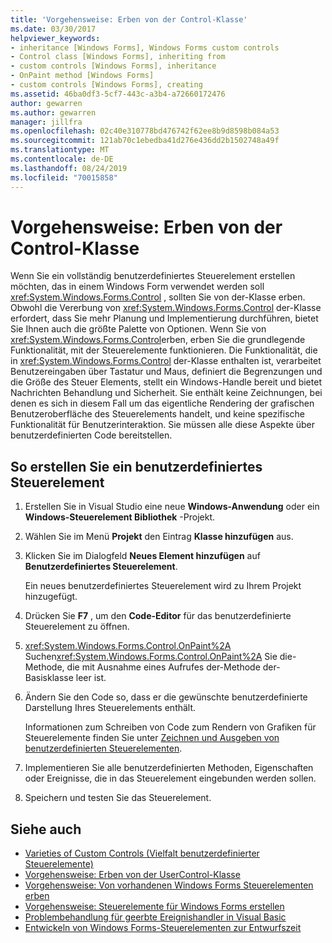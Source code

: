 ```yaml
---
title: 'Vorgehensweise: Erben von der Control-Klasse'
ms.date: 03/30/2017
helpviewer_keywords:
- inheritance [Windows Forms], Windows Forms custom controls
- Control class [Windows Forms], inheriting from
- custom controls [Windows Forms], inheritance
- OnPaint method [Windows Forms]
- custom controls [Windows Forms], creating
ms.assetid: 46ba0df3-5cf7-443c-a3b4-a72660172476
author: gewarren
ms.author: gewarren
manager: jillfra
ms.openlocfilehash: 02c40e310778bd476742f62ee8b9d8598b084a53
ms.sourcegitcommit: 121ab70c1ebedba41d276e436dd2b1502748a49f
ms.translationtype: MT
ms.contentlocale: de-DE
ms.lasthandoff: 08/24/2019
ms.locfileid: "70015858"
---
```

# <a name="how-to-inherit-from-the-control-class"></a>Vorgehensweise: Erben von der Control-Klasse

Wenn Sie ein vollständig benutzerdefiniertes Steuerelement erstellen möchten, das in einem Windows Form verwendet werden soll <xref:System.Windows.Forms.Control> , sollten Sie von der-Klasse erben. Obwohl die Vererbung von <xref:System.Windows.Forms.Control> der-Klasse erfordert, dass Sie mehr Planung und Implementierung durchführen, bietet Sie Ihnen auch die größte Palette von Optionen. Wenn Sie von <xref:System.Windows.Forms.Control>erben, erben Sie die grundlegende Funktionalität, mit der Steuerelemente funktionieren. Die Funktionalität, die in <xref:System.Windows.Forms.Control> der-Klasse enthalten ist, verarbeitet Benutzereingaben über Tastatur und Maus, definiert die Begrenzungen und die Größe des Steuer Elements, stellt ein Windows-Handle bereit und bietet Nachrichten Behandlung und Sicherheit. Sie enthält keine Zeichnungen, bei denen es sich in diesem Fall um das eigentliche Rendering der grafischen Benutzeroberfläche des Steuerelements handelt, und keine spezifische Funktionalität für Benutzerinteraktion. Sie müssen alle diese Aspekte über benutzerdefinierten Code bereitstellen.

## <a name="to-create-a-custom-control"></a>So erstellen Sie ein benutzerdefiniertes Steuerelement

1. Erstellen Sie in Visual Studio eine neue **Windows-Anwendung** oder ein **Windows-Steuerelement Bibliothek** -Projekt.

2. Wählen Sie im Menü **Projekt** den Eintrag **Klasse hinzufügen** aus.

3. Klicken Sie im Dialogfeld **Neues Element hinzufügen** auf **Benutzerdefiniertes Steuerelement**.

   Ein neues benutzerdefiniertes Steuerelement wird zu Ihrem Projekt hinzugefügt.

4. Drücken Sie **F7** , um den **Code-Editor** für das benutzerdefinierte Steuerelement zu öffnen.

5. <xref:System.Windows.Forms.Control.OnPaint%2A> Suchen<xref:System.Windows.Forms.Control.OnPaint%2A> Sie die-Methode, die mit Ausnahme eines Aufrufes der-Methode der-Basisklasse leer ist.

6. Ändern Sie den Code so, dass er die gewünschte benutzerdefinierte Darstellung Ihres Steuerelements enthält.

   Informationen zum Schreiben von Code zum Rendern von Grafiken für Steuerelemente finden Sie unter [Zeichnen und Ausgeben von benutzerdefinierten Steuerelementen](custom-control-painting-and-rendering.md).

7. Implementieren Sie alle benutzerdefinierten Methoden, Eigenschaften oder Ereignisse, die in das Steuerelement eingebunden werden sollen.

8. Speichern und testen Sie das Steuerelement.

## <a name="see-also"></a>Siehe auch

- [Varieties of Custom Controls (Vielfalt benutzerdefinierter Steuerelemente)](varieties-of-custom-controls.md)
- [Vorgehensweise: Erben von der UserControl-Klasse](how-to-inherit-from-the-usercontrol-class.md)
- [Vorgehensweise: Von vorhandenen Windows Forms Steuerelementen erben](how-to-inherit-from-existing-windows-forms-controls.md)
- [Vorgehensweise: Steuerelemente für Windows Forms erstellen](how-to-author-controls-for-windows-forms.md)
- [Problembehandlung für geerbte Ereignishandler in Visual Basic](../../../visual-basic/programming-guide/language-features/events/troubleshooting-inherited-event-handlers.md)
- [Entwickeln von Windows Forms-Steuerelementen zur Entwurfszeit](developing-windows-forms-controls-at-design-time.md)
